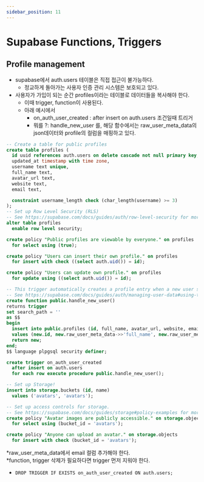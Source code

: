 ```yaml
---
sidebar_position: 11
---
```


# Supabase Functions, Triggers  


## Profile management  

- supabase에서 auth.users 테이블은 직접 접근이 불가능하다.  
  - 정교하게 돌아가는 사용자 인증 관리 시스템은 보호되고 있다.  
- 사용자가 가입이 되는 순간 profiles이라는 테이블로 데이터들을 복사해야 한다.  
  - 이때 trigger, function이 사용된다.  
  - 아래 예시에서
    - on_auth_user_created : after insert on auth.users 조건일때 트리거  
    - 뭐를 ?: handle_new_user 를, 해당 함수에서는 raw_user_meta_data의 json데이터와 profile의 컬럼을 매핑하고 있다.   

```sql
-- Create a table for public profiles
create table profiles (
  id uuid references auth.users on delete cascade not null primary key,
  updated_at timestamp with time zone,
  username text unique,
  full_name text,
  avatar_url text,
  website text,
  email text,

  constraint username_length check (char_length(username) >= 3)
);
-- Set up Row Level Security (RLS)
-- See https://supabase.com/docs/guides/auth/row-level-security for more details.
alter table profiles
  enable row level security;

create policy "Public profiles are viewable by everyone." on profiles
  for select using (true);

create policy "Users can insert their own profile." on profiles
  for insert with check ((select auth.uid()) = id);

create policy "Users can update own profile." on profiles
  for update using ((select auth.uid()) = id);

-- This trigger automatically creates a profile entry when a new user signs up via Supabase Auth.
-- See https://supabase.com/docs/guides/auth/managing-user-data#using-triggers for more details.
create function public.handle_new_user()
returns trigger
set search_path = ''
as $$
begin
  insert into public.profiles (id, full_name, avatar_url, website, email)
  values (new.id, new.raw_user_meta_data->>'full_name', new.raw_user_meta_data->>'avatar_url', NULL, new.raw_user_meta_data->>'email');
  return new;
end;
$$ language plpgsql security definer;

create trigger on_auth_user_created
  after insert on auth.users
  for each row execute procedure public.handle_new_user();

-- Set up Storage!
insert into storage.buckets (id, name)
  values ('avatars', 'avatars');

-- Set up access controls for storage.
-- See https://supabase.com/docs/guides/storage#policy-examples for more details.
create policy "Avatar images are publicly accessible." on storage.objects
  for select using (bucket_id = 'avatars');

create policy "Anyone can upload an avatar." on storage.objects
  for insert with check (bucket_id = 'avatars');

```

*raw_user_meta_data에서 email 컬럼 추가해야 한다.  
*function, trigger 삭제가 필요하다면 trigger 먼저 지워야 한다.  
- `DROP TRIGGER IF EXISTS on_auth_user_created ON auth.users;`    